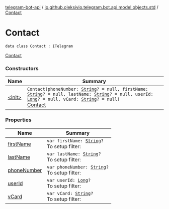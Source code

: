 [telegram-bot-api](../../index.md) / [io.github.oleksivio.telegram.bot.api.model.objects.std](../index.md) / [Contact](./index.md)

# Contact

`data class Contact : ITelegram`

[Contact](https://core.telegram.org/bots/api/#contact)

### Constructors

| Name | Summary |
|---|---|
| [&lt;init&gt;](-init-.md) | `Contact(phoneNumber: `[`String`](https://kotlinlang.org/api/latest/jvm/stdlib/kotlin/-string/index.html)`? = null, firstName: `[`String`](https://kotlinlang.org/api/latest/jvm/stdlib/kotlin/-string/index.html)`? = null, lastName: `[`String`](https://kotlinlang.org/api/latest/jvm/stdlib/kotlin/-string/index.html)`? = null, userId: `[`Long`](https://kotlinlang.org/api/latest/jvm/stdlib/kotlin/-long/index.html)`? = null, vCard: `[`String`](https://kotlinlang.org/api/latest/jvm/stdlib/kotlin/-string/index.html)`? = null)`<br>[Contact](https://core.telegram.org/bots/api/#contact) |

### Properties

| Name | Summary |
|---|---|
| [firstName](first-name.md) | `var firstName: `[`String`](https://kotlinlang.org/api/latest/jvm/stdlib/kotlin/-string/index.html)`?`<br>To setup filter: |
| [lastName](last-name.md) | `var lastName: `[`String`](https://kotlinlang.org/api/latest/jvm/stdlib/kotlin/-string/index.html)`?`<br>To setup filter: |
| [phoneNumber](phone-number.md) | `var phoneNumber: `[`String`](https://kotlinlang.org/api/latest/jvm/stdlib/kotlin/-string/index.html)`?`<br>To setup filter: |
| [userId](user-id.md) | `var userId: `[`Long`](https://kotlinlang.org/api/latest/jvm/stdlib/kotlin/-long/index.html)`?`<br>To setup filter: |
| [vCard](v-card.md) | `var vCard: `[`String`](https://kotlinlang.org/api/latest/jvm/stdlib/kotlin/-string/index.html)`?`<br>To setup filter: |
